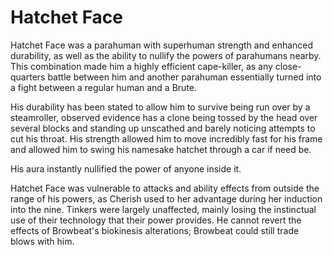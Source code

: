 # Hatchet Face
Hatchet Face was a parahuman with superhuman strength and enhanced durability, as well as the ability to nullify the powers of parahumans nearby. This combination made him a highly efficient cape-killer, as any close-quarters battle between him and another parahuman essentially turned into a fight between a regular human and a Brute.

His durability has been stated to allow him to survive being run over by a steamroller, observed evidence has a clone being tossed by the head over several blocks and standing up unscathed and barely noticing attempts to cut his throat. His strength allowed him to move incredibly fast for his frame and allowed him to swing his namesake hatchet through a car if need be.

His aura instantly nullified the power of anyone inside it.

Hatchet Face was vulnerable to attacks and ability effects from outside the range of his powers, as Cherish used to her advantage during her induction into the nine. Tinkers were largely unaffected, mainly losing the instinctual use of their technology that their power provides. He cannot revert the effects of Browbeat's biokinesis alterations; Browbeat could still trade blows with him.

